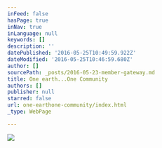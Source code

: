 ```yaml
---
inFeed: false
hasPage: true
inNav: true
inLanguage: null
keywords: []
description: ''
datePublished: '2016-05-25T10:49:59.922Z'
dateModified: '2016-05-25T10:46:59.680Z'
author: []
sourcePath: _posts/2016-05-23-member-gateway.md
title: One earth...One Community
authors: []
publisher: null
starred: false
url: one-earthone-community/index.html
_type: WebPage

---
```

![](https://s3-us-west-2.amazonaws.com/the-grid-img/p/9fc0ae53a1e3189995e38a3a9c957abcfa035a0c.png)